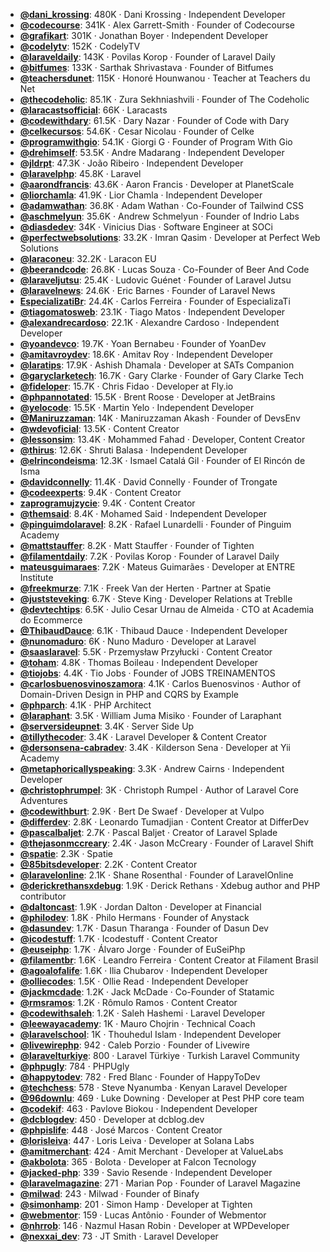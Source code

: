 - **[@dani_krossing](https://www.youtube.com/@dani_krossing)**: 480K ‧ Dani Krossing ‧ Independent Developer
- **[@codecourse](https://www.youtube.com/@codecourse)**: 341K ‧ Alex Garrett-Smith ‧ Founder of Codecourse
- **[@grafikart](https://www.youtube.com/@grafikart)**: 301K ‧ Jonathan Boyer ‧ Independent Developer
- **[@codelytv](https://www.youtube.com/@codelytv)**: 152K ‧ CodelyTV
- **[@laraveldaily](https://www.youtube.com/@laraveldaily)**: 143K ‧ Povilas Korop ‧ Founder of Laravel Daily
- **[@bitfumes](https://www.youtube.com/@bitfumes)**: 133K ‧ Sarthak Shrivastava ‧ Founder of Bitfumes
- **[@teachersdunet](https://www.youtube.com/@teachersdunet)**: 115K ‧ Honoré Hounwanou ‧ Teacher at Teachers du Net
- **[@thecodeholic](https://www.youtube.com/@thecodeholic)**: 85.1K ‧ Zura Sekhniashvili ‧ Founder of The Codeholic
- **[@laracastsofficial](https://www.youtube.com/@laracastsofficial)**: 66K ‧ Laracasts
- **[@codewithdary](https://www.youtube.com/@codewithdary)**: 61.5K ‧ Dary Nazar ‧ Founder of Code with Dary
- **[@celkecursos](https://www.youtube.com/@celkecursos)**: 54.6K ‧ Cesar Nicolau ‧ Founder of Celke
- **[@programwithgio](https://www.youtube.com/@programwithgio)**: 54.1K ‧ Giorgi G ‧ Founder of Program With Gio
- **[@drehimself](https://www.youtube.com/@drehimself)**: 53.5K ‧ Andre Madarang ‧ Independent Developer
- **[@jldrpt](https://www.youtube.com/@jldrpt)**: 47.3K ‧ João Ribeiro ‧ Independent Developer
- **[@laravelphp](https://www.youtube.com/@laravelphp)**: 45.8K ‧ Laravel
- **[@aarondfrancis](https://www.youtube.com/@aarondfrancis)**: 43.6K ‧ Aaron Francis ‧ Developer at PlanetScale
- **[@liorchamla](https://www.youtube.com/@liorchamla)**: 41.9K ‧ Lior Chamla ‧ Independent Developer
- **[@adamwathan](https://www.youtube.com/@adamwathan)**: 36.8K ‧ Adam Wathan ‧ Co-Founder of Tailwind CSS
- **[@aschmelyun](https://www.youtube.com/@aschmelyun)**: 35.6K ‧ Andrew Schmelyun ‧ Founder of Indrio Labs
- **[@diasdedev](https://www.youtube.com/@diasdedev)**: 34K ‧ Vinicius Dias ‧ Software Engineer at SOCi
- **[@perfectwebsolutions](https://www.youtube.com/@perfectwebsolutions)**: 33.2K ‧ Imran Qasim ‧ Developer at Perfect Web Solutions
- **[@laraconeu](https://www.youtube.com/@laraconeu)**: 32.2K ‧ Laracon EU
- **[@beerandcode](https://www.youtube.com/@beerandcode)**: 26.8K ‧ Lucas Souza ‧ Co-Founder of Beer And Code
- **[@laraveljutsu](https://www.youtube.com/@laraveljutsu)**: 25.4K ‧ Ludovic Guénet ‧ Founder of Laravel Jutsu
- **[@laravelnews](https://www.youtube.com/@laravelnews)**: 24.6K ‧ Eric Barnes ‧ Founder of Laravel News
- **[EspecializatiBr](https://www.youtube.com/EspecializatiBr)**: 24.4K ‧ Carlos Ferreira ‧ Founder of EspecializaTi
- **[@tiagomatosweb](https://www.youtube.com/@tiagomatosweb)**: 23.1K ‧ Tiago Matos ‧ Independent Developer
- **[@alexandrecardoso](https://www.youtube.com/@alexandrecardoso)**: 22.1K ‧ Alexandre Cardoso ‧ Independent Developer
- **[@yoandevco](https://www.youtube.com/@yoandevco)**: 19.7K ‧ Yoan Bernabeu ‧ Founder of YoanDev
- **[@amitavroydev](https://www.youtube.com/@amitavroydev)**: 18.6K ‧ Amitav Roy ‧ Independent Developer
- **[@laratips](https://www.youtube.com/@laratips)**: 17.9K ‧ Ashish Dhamala ‧ Developer at SATs Companion
- **[@garyclarketech](https://www.youtube.com/@garyclarketech)**: 16.7K ‧ Gary Clarke ‧ Founder of Gary Clarke Tech
- **[@fideloper](https://www.youtube.com/@fideloper)**: 15.7K ‧ Chris Fidao ‧ Developer at Fly.io
- **[@phpannotated](https://www.youtube.com/@phpannotated)**: 15.5K ‧ Brent Roose ‧ Developer at JetBrains
- **[@yelocode](https://www.youtube.com/@yelocode)**: 15.5K ‧ Martin Yelo ‧ Independent Developer
- **[@Maniruzzaman](https://www.youtube.com/@Maniruzzaman)**: 14K ‧ Maniruzzaman Akash ‧ Founder of DevsEnv
- **[@wdevoficial](https://www.youtube.com/@wdevoficial)**: 13.5K ‧ Content Creator
- **[@lessonsim](https://www.youtube.com/@lessonsim)**: 13.4K ‧ Mohammed Fahad ‧ Developer, Content Creator
- **[@thirus](https://www.youtube.com/@thirus)**: 12.6K ‧ Shruti Balasa ‧ Independent Developer
- **[@elrincondeisma](https://www.youtube.com/@elrincondeisma)**: 12.3K ‧ Ismael Catalá Gil ‧ Founder of El Rincón de Isma
- **[@davidconnelly](https://www.youtube.com/@davidconnelly)**: 11.4K ‧ David Connelly ‧ Founder of Trongate
- **[@codeexperts](https://www.youtube.com/@codeexperts)**: 9.4K ‧ Content Creator
- **[zaprogramujzycie](https://www.youtube.com/zaprogramujzycie)**: 9.4K ‧ Content Creator
- **[@themsaid](https://www.youtube.com/@themsaid)**: 8.4K ‧ Mohamed Said ‧ Independent Developer
- **[@pinguimdolaravel](https://www.youtube.com/@pinguimdolaravel)**: 8.2K ‧ Rafael Lunardelli ‧ Founder of Pinguim Academy
- **[@mattstauffer](https://www.youtube.com/@mattstauffer)**: 8.2K ‧ Matt Stauffer ‧ Founder of Tighten
- **[@filamentdaily](https://www.youtube.com/@filamentdaily)**: 7.2K ‧ Povilas Korop ‧ Founder of Laravel Daily
- **[mateusguimaraes](https://www.youtube.com/mateusguimaraes)**: 7.2K ‧ Mateus Guimarães ‧ Developer at ENTRE Institute
- **[@freekmurze](https://www.youtube.com/@freekmurze)**: 7.1K ‧ Freek Van der Herten ‧ Partner at Spatie
- **[@juststeveking](https://www.youtube.com/@juststeveking)**: 6.7K ‧ Steve King ‧ Developer Relations at Treblle
- **[@devtechtips](https://www.youtube.com/@devtechtips)**: 6.5K ‧ Julio Cesar Urnau de Almeida ‧ CTO at Academia do Ecommerce
- **[@ThibaudDauce](https://www.youtube.com/@ThibaudDauce)**: 6.1K ‧ Thibaud Dauce ‧ Independent Developer
- **[@nunomaduro](https://www.youtube.com/@nunomaduro)**: 6K ‧ Nuno Maduro ‧ Developer at Laravel
- **[@saaslaravel](https://www.youtube.com/@saaslaravel)**: 5.5K ‧ Przemysław Przyłucki ‧ Content Creator
- **[@toham](https://www.youtube.com/@toham)**: 4.8K ‧ Thomas Boileau ‧ Independent Developer
- **[@tiojobs](https://www.youtube.com/@tiojobs)**: 4.4K ‧ Tio Jobs ‧ Founder of JOBS TREINAMENTOS
- **[@carlosbuenosvinoszamora](https://www.youtube.com/@carlosbuenosvinoszamora)**: 4.1K ‧ Carlos Buenosvinos ‧ Author of Domain-Driven Design in PHP and CQRS by Example
- **[@phparch](https://www.youtube.com/@phparch)**: 4.1K ‧ PHP Architect
- **[@laraphant](https://www.youtube.com/@laraphant)**: 3.5K ‧ William Juma Misiko ‧ Founder of Laraphant
- **[@serversideupnet](https://www.youtube.com/@serversideupnet)**: 3.4K ‧ Server Side Up
- **[@tillythecoder](https://www.youtube.com/@tillythecoder)**: 3.4K ‧ Laravel Developer & Content Creator
- **[@dersonsena-cabradev](https://www.youtube.com/@dersonsena-cabradev)**: 3.4K ‧ Kilderson Sena ‧ Developer at Yii Academy
- **[@metaphoricallyspeaking](https://www.youtube.com/@metaphoricallyspeaking)**: 3.3K ‧ Andrew Cairns ‧ Independent Developer
- **[@christophrumpel](https://www.youtube.com/@christophrumpel)**: 3K ‧ Christoph Rumpel ‧ Author of Laravel Core Adventures
- **[@codewithburt](https://www.youtube.com/@codewithburt)**: 2.9K ‧ Bert De Swaef ‧ Developer at Vulpo
- **[@differdev](https://www.youtube.com/@differdev)**: 2.8K ‧ Leonardo Tumadjian ‧ Content Creator at DifferDev
- **[@pascalbaljet](https://www.youtube.com/@pascalbaljet)**: 2.7K ‧ Pascal Baljet ‧ Creator of Laravel Splade
- **[@thejasonmccreary](https://www.youtube.com/@thejasonmccreary)**: 2.4K ‧ Jason McCreary ‧ Founder of Laravel Shift
- **[@spatie](https://www.youtube.com/@spatie)**: 2.3K ‧ Spatie
- **[@85bitsdeveloper](https://www.youtube.com/@85bitsdeveloper)**: 2.2K ‧ Content Creator
- **[@laravelonline](https://www.youtube.com/@laravelonline)**: 2.1K ‧ Shane Rosenthal ‧ Founder of LaravelOnline
- **[@derickrethansxdebug](https://www.youtube.com/@derickrethansxdebug)**: 1.9K ‧ Derick Rethans ‧ Xdebug author and PHP contributor
- **[@daltoncast](https://www.youtube.com/@daltoncast)**: 1.9K ‧ Jordan Dalton ‧ Developer at Financial
- **[@philodev](https://www.youtube.com/@philodev)**: 1.8K ‧ Philo Hermans ‧ Founder of Anystack
- **[@dasundev](https://www.youtube.com/@dasundev)**: 1.7K ‧ Dasun Tharanga ‧ Founder of Dasun Dev
- **[@icodestuff](https://www.youtube.com/@icodestuff)**: 1.7K ‧ Icodestuff ‧ Content Creator
- **[@euseiphp](https://www.youtube.com/@euseiphp)**: 1.7K ‧ Álvaro Jorge ‧ Founder of EuSeiPhp
- **[@filamentbr](https://www.youtube.com/@filamentbr)**: 1.6K ‧ Leandro Ferreira ‧ Content Creator at Filament Brasil
- **[@agoalofalife](https://www.youtube.com/@agoalofalife)**: 1.6K ‧ Ilia Chubarov ‧ Independent Developer
- **[@olliecodes](https://www.youtube.com/@olliecodes)**: 1.5K ‧ Ollie Read ‧ Independent Developer
- **[@jackmcdade](https://www.youtube.com/@jackmcdade)**: 1.2K ‧ Jack McDade ‧ Co-Founder of Statamic
- **[@rmsramos](https://www.youtube.com/@rmsramos)**: 1.2K ‧ Rômulo Ramos ‧ Content Creator
- **[@codewithsaleh](https://www.youtube.com/@codewithsaleh)**: 1.2K ‧ Saleh Hashemi ‧ Laravel Developer
- **[@leewayacademy](https://www.youtube.com/@leewayacademy)**: 1K ‧ Mauro Chojrin ‧ Technical Coach
- **[@laravelschool](https://www.youtube.com/@laravelschool)**: 1K ‧ Thouhedul Islam ‧ Independent Developer
- **[@livewirephp](https://www.youtube.com/@livewirephp)**: 942 ‧ Caleb Porzio ‧ Founder of Livewire
- **[@laravelturkiye](https://www.youtube.com/@laravelturkiye)**: 800 ‧ Laravel Türkiye ‧ Turkish Laravel Community
- **[@phpugly](https://www.youtube.com/@phpugly)**: 784 ‧ PHPUgly
- **[@happytodev](https://www.youtube.com/@happytodev)**: 782 ‧ Fred Blanc ‧ Founder of HappyToDev
- **[@techchess](https://www.youtube.com/@techchess)**: 578 ‧ Steve Nyanumba ‧ Kenyan Laravel Developer
- **[@96downlu](https://www.youtube.com/@96downlu)**: 469 ‧ Luke Downing ‧ Developer at Pest PHP core team
- **[@codekif](https://www.youtube.com/@codekif)**: 463 ‧ Pavlove Biokou ‧ Independent Developer
- **[@dcblogdev](https://www.youtube.com/@dcblogdev)**: 450 ‧ Developer at dcblog.dev
- **[@phpislife](https://www.youtube.com/@phpislife)**: 448 ‧ José Marcos ‧ Content Creator
- **[@lorisleiva](https://www.youtube.com/@lorisleiva)**: 447 ‧ Loris Leiva ‧ Developer at Solana Labs
- **[@amitmerchant](https://www.youtube.com/@amitmerchant)**: 424 ‧ Amit Merchant ‧ Developer at ValueLabs
- **[@akbolota](https://www.youtube.com/@akbolota)**: 365 ‧ Bolota ‧ Developer at Falcon Tecnology
- **[@jacked-php](https://www.youtube.com/@jacked-php)**: 339 ‧ Savio Resende ‧ Independent Developer
- **[@laravelmagazine](https://www.youtube.com/@laravelmagazine)**: 271 ‧ Marian Pop ‧ Founder of Laravel Magazine
- **[@milwad](https://www.youtube.com/@milwad)**: 243 ‧ Milwad ‧ Founder of Binafy
- **[@simonhamp](https://www.youtube.com/@simonhamp)**: 201 ‧ Simon Hamp ‧ Developer at Tighten
- **[@webmentor](https://www.youtube.com/@webmentor)**: 159 ‧ Lucas Antônio ‧ Founder of Webmentor
- **[@nhrrob](https://www.youtube.com/@nhrrob)**: 146 ‧ Nazmul Hasan Robin ‧ Developer at WPDeveloper
- **[@nexxai_dev](https://www.youtube.com/@nexxai_dev)**: 73 ‧ JT Smith ‧ Laravel Developer
